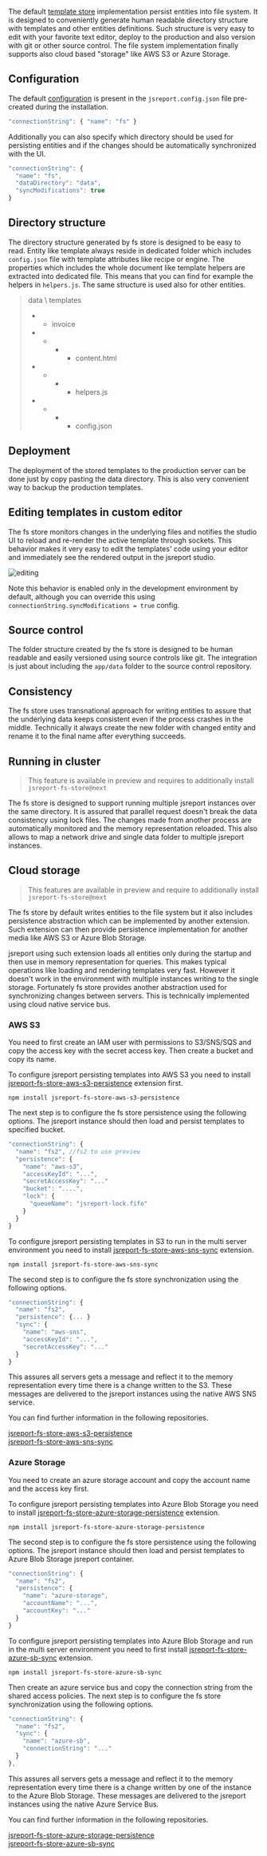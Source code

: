 The default [template store](/learn/template-stores) implementation persist entities into file system. It is designed to conveniently generate human readable directory structure with templates and other entities definitions. Such structure is very easy to edit with your favorite text editor, deploy to the production and also version with git or other source control. The file system implementation finally supports also cloud based "storage" like AWS S3 or Azure Storage.


## Configuration
The default [configuration](/learn/configuration) is present in the `jsreport.config.json` file pre-created during the installation.

```js
"connectionString": { "name": "fs" }
```

Additionally you can also specify which directory should be used for persisting entities and if the changes should be automatically synchronized with the UI.
```js
"connectionString": { 
  "name": "fs",
  "dataDirectory": "data",
  "syncModifications": true
}
```

## Directory structure

The directory structure generated by fs store is designed to be easy to read. Entity like template always reside in dedicated folder which includes `config.json` file with template attributes like recipe or engine. The properties which includes the whole document like template helpers are extracted into dedicated file. This means that you can find for example the helpers in `helpers.js`. The same structure is used also for other entities.

> data \ templates
> - - invoice
> - - - - content.html
> - - - - helpers.js
> - - - - config.json

## Deployment
The deployment of the stored templates to the production server can be done just by copy pasting the data directory. This is also very convenient way to backup the production templates.


## Editing templates in custom editor
The fs store monitors changes in the underlying files and notifies the studio UI to reload and re-render the active template through sockets. This behavior makes it very easy to edit the templates' code using your editor and immediately see the rendered output in the jsreport studio.

![editing](https://jsreport.net/screenshots/fs-store-edit.gif)


Note this behavior is enabled only in the development environment by default, although you can override this using `connectionString.syncModifications = true` config.

## Source control
The folder structure created by the fs store is designed to be human readable and easily versioned using source controls like git. The integration is just about including the `app/data` folder to the source control repository. 

## Consistency
The fs store uses transnational approach for writing entities to assure that the underlying data keeps consistent even if the process crashes in the middle. Technically it always create the new folder with changed entity and rename it to the final name after everything succeeds.


## Running in cluster
> This feature is available in preview and requires to additionally install     
> `jsreport-fs-store@next`

The fs store is designed to support running multiple jsreport instances over the same directory. It is assured that parallel request doesn't break the data consistency using lock files. The changes made from another process are automatically monitored and the memory representation reloaded. This also allows to map a network drive and single data folder to multiple jsreport instances.

## Cloud storage
> This features are available in preview and require to additionally install     
> `jsreport-fs-store@next`


The fs store by default writes entities to the file system but it also includes persistence abstraction which can be implemented by another extension. Such extension can then provide persistence implementation for another media like AWS S3 or Azure Blob Storage.

jsreport using such extension loads all entities only during the startup and then use in memory representation for queries. This makes typical operations like loading and rendering templates very fast. However it doesn't work in the environment with multiple instances writing to the single storage. Fortunately fs store provides another abstraction used for synchronizing changes between servers. This is technically implemented using cloud native service bus.

### AWS S3

You need to first create an IAM user with permissions to S3/SNS/SQS and copy the access key with the secret access key. Then create a bucket and copy its name. 

To configure jsreport persisting templates into AWS S3 you need to install [jsreport-fs-store-aws-s3-persistence](https://github.com/jsreport/jsreport-fs-store-aws-s3-persistence) extension first.
```
npm install jsreport-fs-store-aws-s3-persistence
```

The next step is to configure the fs store persistence using the following options. The jsreport instance should then load and persist templates to specified bucket.

```js
"connectionString": { 
  "name": "fs2", //fs2 to use preview
  "persistence": {
    "name": "aws-s3",
    "accessKeyId": "...",
    "secretAccessKey": "..."
    "bucket": "....",
    "lock": {
      "queueName": "jsreport-lock.fifo"     
    }
  }
}
```

To configure jsreport persisting templates in S3 to run in the multi server environment you need to install [jsreport-fs-store-aws-sns-sync](https://github.com/jsreport/jsreport-fs-store-aws-sns-sync) extension. 

```
npm install jsreport-fs-store-aws-sns-sync
```

The second step is to configure the fs store synchronization using the following options. 

```js
"connectionString": { 
  "name": "fs2",
  "persistence": {... }
  "sync": {
    "name": "aws-sns",
    "accessKeyId": "...",
    "secretAccessKey": "..."   
  }
}
```

This assures all servers gets a message and reflect it to the memory representation every time there is a change written to the S3. These messages are delivered to the jsreport instances using the native AWS SNS service.

You can find further information in the following repositories.     

[jsreport-fs-store-aws-s3-persistence](https://github.com/jsreport/jsreport-fs-store-aws-s3-persistence)    
[jsreport-fs-store-aws-sns-sync](https://github.com/jsreport/jsreport-fs-store-aws-sns-sync)

### Azure Storage

You need to create an azure storage account and copy the account name and the access key first.

To configure jsreport persisting templates into Azure Blob Storage you need to install [jsreport-fs-store-azure-storage-persistence](https://github.com/jsreport/jsreport-fs-store-azure-storage-persistence) extension.
```
npm install jsreport-fs-store-azure-storage-persistence
```

The second step is to configure the fs store persistence using the following options. The jsreport instance should then load and persist templates to Azure Blob Storage jsreport container.

```js
"connectionString": { 
  "name": "fs2",
  "persistence": {
    "name": "azure-storage",
    "accountName": "...",
    "accountKey": "..."  
  }
}
```

To configure jsreport persisting templates into Azure Blob Storage and run in the multi server environment you need to first install [jsreport-fs-store-azure-sb-sync](https://github.com/jsreport/jsreport-fs-store-azure-sb-sync) extension. 


```
npm install jsreport-fs-store-azure-sb-sync
```

Then create an azure service bus and copy the connection string from the shared access policies. The next step is to configure the fs store synchronization using the following options. 

```js
"connectionString": { 
  "name": "fs2",
  "sync": {
    "name": "azure-sb",
    "connectionString": "..."    
  }
},	
```

This assures all servers gets a message and reflect it to the memory representation every time there is a change written by one of the instance to the Azure Blob Storage. These messages are delivered to the jsreport instances using the native Azure Service Bus.

You can find further information in the following repositories.     

[jsreport-fs-store-azure-storage-persistence](https://github.com/jsreport/jsreport-fs-store-azure-storage-persistence)    
[jsreport-fs-store-azure-sb-sync](https://github.com/jsreport/jsreport-fs-store-azure-sb-sync)